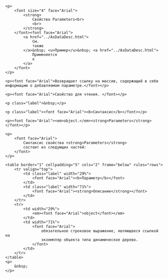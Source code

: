 <html>
<head>
<title>AsDataDesc\Parameters</title>
</head>

<body>

    <p>
        <font size="4" face="Arial">
            <strong>
                Свойство Parameters<br>
                <br>
            </strong>
        </font><font face="Arial">
            <a href="../AsDataDesc.html">
                См.
                также
            </a>&nbsp; <u>Пример</u>&nbsp; <a href="../AsDataDesc.html">
                Применяется
                к
            </a>
        </font>
    </p>

    <p><font face="Arial">Возвращает ссылку на массив, содержащий в себе информацию о добавляемом параметре.</font></p>

    <p><font face="Arial">Свойство для чтения. </font></p>

    <p class="label">&nbsp;</p>

    <p class="label"><font face="Arial"><b>Синтаксис</b></font></p>

    <p><font face="Arial"><em>object.</em><strong>Parameters</strong></font></p>

    <p>
        <font face="Arial">
            Синтаксис свойства <strong>Parameters</strong>
            состоит из следующих частей:
        </font>
    </p>

    <table border="1" cellpadding="5" cols="2" frame="below" rules="rows">
        <tr valign="top">
            <td class="label" width="29%">
                <font face="Arial"><b>Параметр</b></font>
            </td>
            <td class="label" width="71%">
                <font face="Arial"><strong>Описание</strong></font>
            </td>
        </tr>
        <tr>
            <td width="29%">
                <em><font face="Arial">object</font></em>
            </td>
            <td width="71%">
                <font face="Arial">
                    обязательное строковое выражение, являющееся ссылкой на
                    экземпляр объекта типа динамическое дерево.
                </font>
            </td>
        </tr>
    </table>
    <p>
        &nbsp;
    </p>
</body>
</html>
